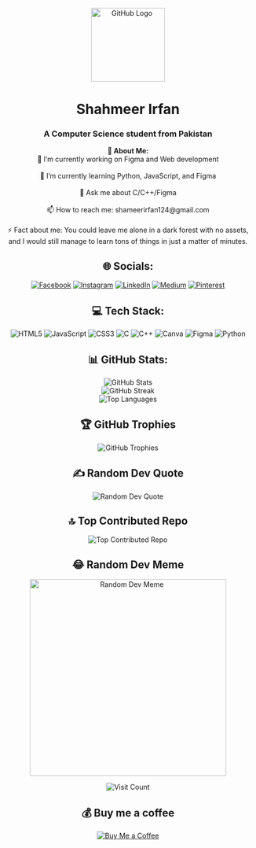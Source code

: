 
<p align="center">
  <img src="https://avatars.githubusercontent.com/u/583231?v=4" width="150" height="150" alt="GitHub Logo">
</p>

<h1 align="center">Shahmeer Irfan</h1>
<h3 align="center">A Computer Science student from Pakistan</h3>

<p align="center">
  <strong>💫 About Me:</strong><br>
  🔭 I’m currently working on Figma and Web development<br><br>
  🌱 I’m currently learning Python, JavaScript, and Figma<br><br>
  💬 Ask me about C/C++/Figma<br><br>
  📫 How to reach me: shameerirfan124@gmail.com<br><br>
  ⚡ Fact about me: You could leave me alone in a dark forest with no assets, and I would still manage to learn tons of things in just a matter of minutes.
</p>

<h2 align="center">🌐 Socials:</h2>

<p align="center">
  <a href="https://facebook.com/ShahmeerIrfan"><img src="https://img.shields.io/badge/Facebook-%231877F2.svg?logo=Facebook&logoColor=white" alt="Facebook"></a>
  <a href="https://instagram.com/shahmpooh"><img src="https://img.shields.io/badge/Instagram-%23E4405F.svg?logo=Instagram&logoColor=white" alt="Instagram"></a>
  <a href="https://linkedin.com/in/ShahmeerIrfan"><img src="https://img.shields.io/badge/LinkedIn-%230077B5.svg?logo=linkedin&logoColor=white" alt="LinkedIn"></a>
  <a href="https://medium.com/@ShahmeerIrfan"><img src="https://img.shields.io/badge/Medium-12100E?logo=medium&logoColor=white" alt="Medium"></a>
  <a href="https://pinterest.com/shameerirfan124"><img src="https://img.shields.io/badge/Pinterest-%23E60023.svg?logo=Pinterest&logoColor=white" alt="Pinterest"></a>
</p>

<h2 align="center">💻 Tech Stack:</h2>

<p align="center">
  <img src="https://img.shields.io/badge/html5-%23E34F26.svg?style=for-the-badge&logo=html5&logoColor=white" alt="HTML5">
  <img src="https://img.shields.io/badge/javascript-%23323330.svg?style=for-the-badge&logo=javascript&logoColor=%23F7DF1E" alt="JavaScript">
  <img src="https://img.shields.io/badge/css3-%231572B6.svg?style=for-the-badge&logo=css3&logoColor=white" alt="CSS3">
  <img src="https://img.shields.io/badge/c-%2300599C.svg?style=for-the-badge&logo=c&logoColor=white" alt="C">
  <img src="https://img.shields.io/badge/c++-%2300599C.svg?style=for-the-badge&logo=c%2B%2B&logoColor=white" alt="C++">
  <img src="https://img.shields.io/badge/Canva-%2300C4CC.svg?style=for-the-badge&logo=Canva&logoColor=white" alt="Canva">
  <img src="https://img.shields.io/badge/figma-%23F24E1E.svg?style=for-the-badge&logo=figma&logoColor=white" alt="Figma">
  <img src="https://img.shields.io/badge/python-3670A0?style=for-the-badge&logo=python&logoColor=ffdd54" alt="Python">
</p>

<h2 align="center">📊 GitHub Stats:</h2>

<p align="center">
  <img src="https://github-readme-stats.vercel.app/api?username=shahmeer-irfan&theme=dark&hide_border=false&include_all_commits=false&count_private=false" alt="GitHub Stats"><br>
  <img src="https://github-readme-streak-stats.herokuapp.com/?user=shahmeer-irfan&theme=dark&hide_border=false" alt="GitHub Streak"><br>
  <img src="https://github-readme-stats.vercel.app/api/top-langs/?username=shahmeer-irfan&theme=dark&hide_border=false&include_all_commits=false&count_private=false&layout=compact" alt="Top Languages">
</p>

<h2 align="center">🏆 GitHub Trophies</h2>

<p align="center">
  <img src="https://github-profile-trophy.vercel.app/?username=shahmeer-irfan&theme=default&no-frame=false&no-bg=false&margin-w=4" alt="GitHub Trophies">
</p>

<h2 align="center">✍️ Random Dev Quote</h2>

<p align="center">
  <img src="https://quotes-github-readme.vercel.app/api?type=horizontal&theme=dark" alt="Random Dev Quote">
</p>

<h2 align="center">🔝 Top Contributed Repo</h2>

<p align="center">
  <img src="https://github-contributor-stats.vercel.app/api?username=shahmeer-irfan&limit=5&theme=dark&combine_all_yearly_contributions=true" alt="Top Contributed Repo">
</p>

<h2 align="center">😂 Random Dev Meme</h2>

<p align="center">
  <img src="https://memer-new.vercel.app/" style="height: 400px;" alt="Random Dev Meme">
</p>

<p align="center">
  <img src="https://visitcount.itsvg.in/api?id=shahmeer-irfan&icon=5&color=1" alt="Visit Count">
</p>

<h2 align="center">💰 Buy me a coffee</h2>

<p align="center">
  <a href="https://buymeacoffee.com/shahmeerirfan"><img src="https://img.shields.io/badge/Buy%20Me%20a%20Coffee-ffdd00?style=for-the-badge&logo=buy-me-a-coffee&logoColor=black" alt="Buy Me a Coffee"></a>
</p>
